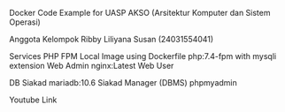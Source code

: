 Docker Code Example for UASP AKSO (Arsitektur Komputer dan Sistem Operasi)

Anggota Kelompok
Ribby Liliyana Susan (24031554041)

Services
PHP FPM
Local Image using Dockerfile
php:7.4-fpm with mysqli extension
Web Admin
nginx:Latest
Web User

DB Siakad
mariadb:10.6
Siakad Manager (DBMS)
phpmyadmin


Youtube Link

